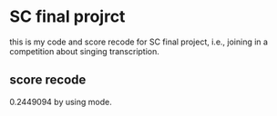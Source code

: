 # SC final projrct

this is my code and score recode for SC final project, i.e., joining in a competition about singing transcription.  

## score recode 
0.2449094 by using mode.  